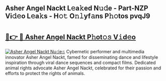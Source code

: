 ## Asher Angel Nackt L𝚎a𝚔ed N𝚞𝚍e - Part-NZP Vi𝚍𝚎o L𝚎a𝚔s - H𝚘𝚝 O𝚗𝚕yf𝚊ns P𝚑𝚘tos pvqJ9

# <h2><a href="http://kfeksmu.oniu.top/?m=Asher+Angel+Nackt">🔗👉 🔴 Asher Angel Nackt P𝚑ot𝚘𝚜 V𝚒d𝚎o</a></h2>

[![Asher Angel Nackt Nu𝚍e𝚜](https://i.imgur.com/0qMVB7G.gif)](http://kfeksmu.oniu.top/?m=Asher+Angel+Nackt)
Cybernetic performer and multimedia innovator Asher Angel Nackt, famed for disseminating dance and lifestyle inspiration through viral dance sequences and compact films. Dedicated animal rights advocate Asher Angel Nackt, celebrated for their passion and efforts to protect the rights of animals.  

